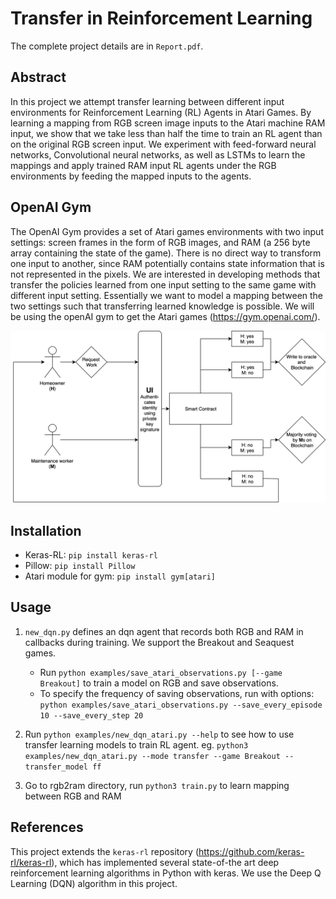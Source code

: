 # Transfer in Reinforcement Learning

The complete project details are in `Report.pdf`. 

## Abstract
In this project we attempt transfer learning between different input environments for Reinforcement Learning (RL) Agents in Atari Games. By learning a mapping from RGB screen image inputs to the Atari machine RAM input, we show that we take less than half the time to train an RL agent than on the original RGB screen input. We experiment with feed-forward neural networks, Convolutional neural networks, as well as LSTMs to learn the mappings and apply trained RAM input RL agents under the RGB environments by feeding the mapped inputs to the agents. 

## OpenAI Gym
The OpenAI Gym provides a set of Atari games environments with two input settings: screen frames in the form of RGB images, and RAM (a 256 byte array containing the state of the game). 
There is no direct way to transform one input to another, since RAM potentially contains state information that is not 
represented in the pixels. We are interested in developing methods that transfer the policies learned 
from one input setting to the same game with different input setting. 
Essentially we want to model a mapping between the two settings such that transferring learned knowledge is possible. 
We will be using the openAI gym to get the Atari games (https://gym.openai.com/).

![a](https://github.com/Nidhi-K/Blockchain-for-home-services/blob/master/blockchain%20workflow.png)

## Installation

- Keras-RL: `pip install keras-rl`
- Pillow: `pip install Pillow`
- Atari module for gym: `pip install gym[atari]`

## Usage

1. `new_dqn.py` defines an dqn agent that records both RGB and RAM in callbacks during training. We support the Breakout and Seaquest games.

    - Run `python examples/save_atari_observations.py [--game Breakout]` to train a model on RGB and save observations.
    - To specify the frequency of saving observations, run with options: `python examples/save_atari_observations.py --save_every_episode 10 --save_every_step 20`
    
 2. Run `python examples/new_dqn_atari.py --help` to see how to use transfer learning models to train RL agent.
    eg. `python3 examples/new_dqn_atari.py --mode transfer --game Breakout --transfer_model ff`
 
 3. Go to rgb2ram directory, run `python3 train.py` to learn mapping between RGB and RAM

## References 
This project extends the `keras-rl` repository (https://github.com/keras-rl/keras-rl), which has implemented several state-of-the art deep reinforcement learning algorithms in Python with keras. We use the Deep Q Learning (DQN) algorithm in this project.

